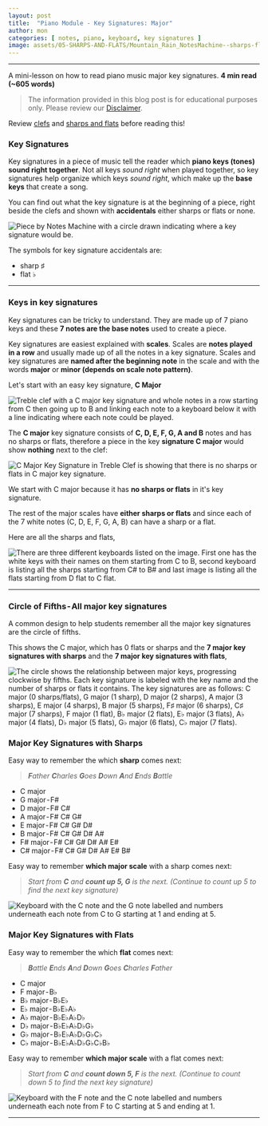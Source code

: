 ```yaml
---
layout: post
title:  "Piano Module - Key Signatures: Major"
author: mon
categories: [ notes, piano, keyboard, key signatures ]
image: assets/05-SHARPS-AND-FLATS/Mountain_Rain_NotesMachine--sharps-flats.png
---
```

---

A mini-lesson on how to read piano music major key signatures. **4 min read (~605 words)**

> The information provided in this blog post is for educational purposes only. Please review our [Disclaimer](/legal#disclaimer).

Review [clefs](/piano-module-clefs/) and [sharps and flats](/piano-module-sharps-and-flats/) before reading this!

### Key Signatures

Key signatures in a piece of music tell the reader which **piano keys (tones) sound right together**. Not all keys _sound right_ when played together, so key signatures help organize which keys _sound right_, which make up the **base keys** that create a song.

You can find out what the key signature is at the beginning of a piece, right beside the clefs and shown with **accidentals** either sharps or flats or none.

![Piece by Notes Machine with a circle drawn indicating where a key signature would be.](https://m-piechatzek.github.io/notesmachinezzzz/assets/05-SHARPS-AND-FLATS/Mountain_Rain_NotesMachine--sharps-flats.png "Piece by notesmachine")

The symbols for key signature accidentals are:

- sharp ♯
- flat ♭

---

### Keys in key signatures

Key signatures can be tricky to understand. They are made up of 7 piano keys and these **7 notes are the base notes** used to create a piece. 

Key signatures are easiest explained with **scales**. Scales are **notes played in a row** and usually made up of all the notes in a key signature. Scales and key signatures are **named after the beginning note** in the scale and with the words **major** or **minor (depends on scale note pattern)**.

Let's start with an easy key signature, **C Major**

![Treble clef with a C major key signature and whole notes in a row starting from C then going up to B and linking each note to a keyboard below it with a line indicating where each note could be played.](https://m-piechatzek.github.io/notesmachinezzzz/assets/06-KEY-SIGNATURE-MAJOR/keyboard-C-Major-all.png "Keyboard C Major all notes")

The **C major** key signature consists of **C, D, E, F, G, A and B** notes and has no sharps or flats, therefore a piece in the key **signature C major** would show **nothing** next to the clef:

![C Major Key Signature in Treble Clef is showing that there is no sharps or flats in C major key signature.](https://m-piechatzek.github.io/notesmachinezzzz/assets/06-KEY-SIGNATURE-MAJOR/keyboard-C-Major.png "C Major Key Signature in Treble Clef")

We start with C major because it has **no sharps or flats** in it's key signature. 

The rest of the major scales have **either sharps or flats** and since each of the 7 white notes (C, D, E, F, G, A, B) can have a sharp or a flat.

Here are all the sharps and flats,

![There are three different keyboards listed on the image. First one has the white keys with their names on them starting from C to B, second keyboard is listing all the sharps starting from C# to B# and last image is listing all the flats starting from D flat to C flat.](https://m-piechatzek.github.io/notesmachinezzzz/assets/06-KEY-SIGNATURE-MAJOR/key-signature-keyboard-sharps-flats.png "Sharps and Flats on keyboard")

---

### Circle of Fifths - All major key signatures

A common design to help students remember all the major key signatures are the circle of fifths.

This shows the C major, which has 0 flats or sharps and the **7 major key signatures with sharps** and the **7 major key signatures with flats**, 

![The circle shows the relationship between major keys, progressing clockwise by fifths. Each key signature is labeled with the key name and the number of sharps or flats it contains. The key signatures are as follows: C major (0 sharps/flats), G major (1 sharp), D major (2 sharps), A major (3 sharps), E major (4 sharps), B major (5 sharps), F♯ major (6 sharps), C♯ major (7 sharps), F major (1 flat), B♭ major (2 flats), E♭ major (3 flats), A♭ major (4 flats), D♭ major (5 flats), G♭ major (6 flats), C♭ major (7 flats). ](https://m-piechatzek.github.io/notesmachinezzzz/assets/06-KEY-SIGNATURE-MAJOR/key-signatures--circle-major.png "Major Key Signatures")

### Major Key Signatures with Sharps

Easy way to remember the which **sharp** comes next: 

> _**F**ather **C**harles **G**oes **D**own **A**nd **E**nds **B**attle_

- C major
- G major - F#
- D major - F# C#
- A major - F# C# G#
- E major - F# C# G# D#
- B major - F# C# G# D# A#
- F# major - F# C# G# D# A# E#
- C# major - F# C# G# D# A# E# B#

Easy way to remember **which major scale** with a sharp comes next: 

> _Start from **C** and **count up 5, G** is the next. (Continue to count up 5 to find the next key signature)_

![Keyboard with the C note and the G note labelled and numbers underneath each note from C to G starting at 1 and ending at 5.](https://m-piechatzek.github.io/notesmachinezzzz/assets/06-KEY-SIGNATURE-MAJOR/key-signature-keyboard-major-sharps.png "Count up 5 to find next key signature")

### Major Key Signatures with Flats

Easy way to remember the which **flat** comes next:

> _**B**attle **E**nds **A**nd **D**own **G**oes **C**harles **F**ather_

- C major
- F major - B♭
- B♭ major - B♭E♭
- E♭ major - B♭E♭A♭
- A♭ major - B♭E♭A♭D♭
- D♭ major - B♭E♭A♭D♭G♭
- G♭ major - B♭E♭A♭D♭G♭C♭
- C♭ major - B♭E♭A♭D♭G♭C♭B♭

Easy way to remember **which major scale** with a flat comes next:

> _Start from **C** and **count down 5, F** is the next. (Continue to count down 5 to find the next key signature)_

![Keyboard with the F note and the C note labelled and numbers underneath each note from F to C starting at 5 and ending at 1.](https://m-piechatzek.github.io/notesmachinezzzz/assets/06-KEY-SIGNATURE-MAJOR/key-signature-keyboard-major-flats.png "Count down 5 to find next key signature")

---
